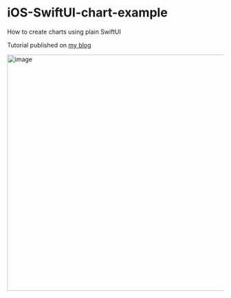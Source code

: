 # iOS-SwiftUI-chart-example
How to create charts using plain SwiftUI

Tutorial published on [my blog](https://blog.seancoughlin.me/how-to-create-charts-on-ios-using-swiftui#heading-conclusion)

<img width="549" alt="image" src="https://user-images.githubusercontent.com/42971936/191830160-7262c5f8-ed22-4053-8001-e48f8d463d15.png">
